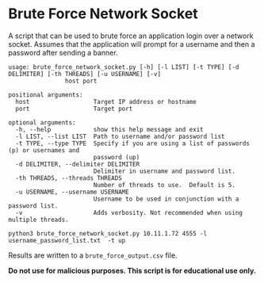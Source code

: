 # Brute Force Network Socket

A script that can be used to brute force an application login over a network socket. 
Assumes that the application will prompt for a username and then a password after sending a banner.

```
usage: brute_force_network_socket.py [-h] [-l LIST] [-t TYPE] [-d DELIMITER] [-th THREADS] [-u USERNAME] [-v]
                host port

positional arguments:
  host                  Target IP address or hostname
  port                  Target port

optional arguments:
  -h, --help            show this help message and exit
  -l LIST, --list LIST  Path to username and/or password list
  -t TYPE, --type TYPE  Specify if you are using a list of passwords (p) or usernames and
                        password (up)
  -d DELIMITER, --delimiter DELIMITER
                        Delimiter in username and password list.
  -th THREADS, --threads THREADS
                        Number of threads to use.  Default is 5.
  -u USERNAME, --username USERNAME
                        Username to be used in conjunction with a password list.
  -v                    Adds verbosity. Not recommended when using multiple threads.

```

```
python3 brute_force_network_socket.py 10.11.1.72 4555 -l username_password_list.txt  -t up 
```

Results are written to a `brute_force_output.csv` file.

**Do not use for malicious purposes.  This script is for educational use only.**
